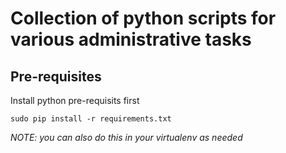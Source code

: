 # Collection of python scripts for various administrative tasks

## Pre-requisites
Install python pre-requisits first
```
sudo pip install -r requirements.txt
```
*NOTE: you can also do this in your virtualenv as needed*
